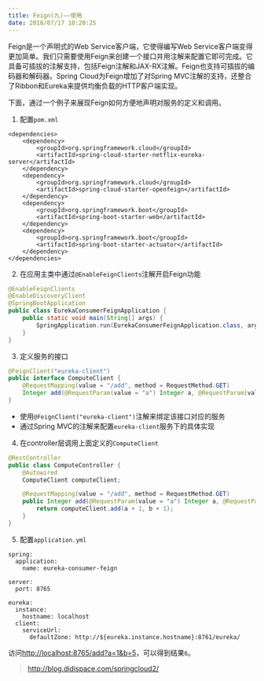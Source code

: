 ```yaml
---
title: Feign(九)——使用
date: 2018/07/17 10:20:25
---
```


Feign是一个声明式的Web Service客户端，它使得编写Web Service客户端变得更加简单。我们只需要使用Feign来创建一个接口并用注解来配置它即可完成。它具备可插拔的注解支持，包括Feign注解和JAX-RX注解。Feign也支持可插拔的编码器和解码器。Spring Cloud为Feign增加了对Spring MVC注解的支持，还整合了Ribbon和Eureka来提供均衡负载的HTTP客户端实现。
<!-- more -->
下面，通过一个例子来展现Feign如何方便地声明对服务的定义和调用。

1. 配置`pom.xml`

```
<dependencies>
    <dependency>
        <groupId>org.springframework.cloud</groupId>
        <artifactId>spring-cloud-starter-netflix-eureka-server</artifactId>
    </dependency>
    <dependency>
        <groupId>org.springframework.cloud</groupId>
        <artifactId>spring-cloud-starter-openfeign</artifactId>
    </dependency>
    <dependency>
        <groupId>org.springframework.boot</groupId>
        <artifactId>spring-boot-starter-web</artifactId>
    </dependency>
    <dependency>
        <groupId>org.springframework.boot</groupId>
        <artifactId>spring-boot-starter-actuator</artifactId>
    </dependency>
</dependencies>
```

2. 在应用主类中通过`@EnableFeignClients`注解开启Feign功能

```java
@EnableFeignClients
@EnableDiscoveryClient
@SpringBootApplication
public class EurekaConsumerFeignApplication {
    public static void main(String[] args) {
        SpringApplication.run(EurekaConsumerFeignApplication.class, args);
    }
}
```

3. 定义服务的接口

```java
@FeignClient("eureka-client")
public interface ComputeClient {
    @RequestMapping(value = "/add", method = RequestMethod.GET)
    Integer add(@RequestParam(value = "a") Integer a, @RequestParam(value = "b") Integer b);
}
```

- 使用`@FeignClient("eureka-client")`注解来绑定该接口对应的服务
- 通过Spring MVC的注解来配置`eureka-client`服务下的具体实现

4. 在controller层调用上面定义的`ComputeClient`

```java
@RestController
public class ComputeController {
    @Autowired
    ComputeClient computeClient;

    @RequestMapping(value = "/add", method = RequestMethod.GET)
    public Integer add(@RequestParam(value = "a") Integer a, @RequestParam(value = "b") Integer b) {
        return computeClient.add(a + 1, b + 1);
    }
}
```

5. 配置`application.yml`

```
spring:
  application:
    name: eureka-consumer-feign

server:
  port: 8765

eureka:
  instance:
    hostname: localhost
  client:
    serviceUrl:
      defaultZone: http://${eureka.instance.hostname}:8761/eureka/
```

访问[http://localhost:8765/add?a=1&b=5](http://localhost:8765/add?a=1&b=5)，可以得到结果`6`。





> http://blog.didispace.com/springcloud2/


